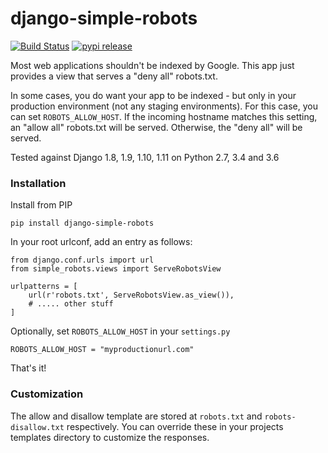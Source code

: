 django-simple-robots
====================

[![Build Status](https://travis-ci.org/dabapps/django-simple-robots.svg)](https://travis-ci.org/dabapps/django-simple-robots)
[![pypi release](https://img.shields.io/pypi/v/django-simple-robots.svg)](https://pypi.python.org/pypi/django-simple-robots)

Most web applications shouldn't be indexed by Google. This app just provides a view that serves a "deny all" robots.txt.

In some cases, you do want your app to be indexed - but only in your production environment (not any staging environments). For this case, you can set `ROBOTS_ALLOW_HOST`. If the incoming hostname matches this setting, an "allow all" robots.txt will be served. Otherwise, the "deny all" will be served.

Tested against Django 1.8, 1.9, 1.10, 1.11 on Python 2.7, 3.4 and 3.6

### Installation

Install from PIP

    pip install django-simple-robots

In your root urlconf, add an entry as follows:

    from django.conf.urls import url
    from simple_robots.views import ServeRobotsView

    urlpatterns = [
        url(r'robots.txt', ServeRobotsView.as_view()),
        # ..... other stuff
    ]

Optionally, set `ROBOTS_ALLOW_HOST` in your `settings.py`

    ROBOTS_ALLOW_HOST = "myproductionurl.com"

That's it!

### Customization

The allow and disallow template are stored at `robots.txt` and `robots-disallow.txt` respectively. You can override these in your projects templates directory to customize the responses.

